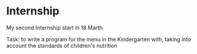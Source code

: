 # Internship
My second Internship start in 18 Marth

Task: to write a program for the menu in the Kindergarten
with, taking into account the standards of children's nutrition
